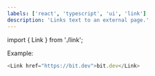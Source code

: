 ```yaml
---
labels: ['react', 'typescript', 'ui', 'link']
description: 'Links text to an external page.'
---
```


import { Link } from './link';

Example:

```js live
<Link href="https://bit.dev">bit.dev</Link>
```
